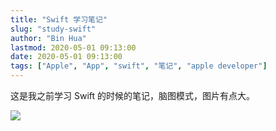 ```yaml
---
title: "Swift 学习笔记"
slug: "study-swift"
author: "Bin Hua"
lastmod: 2020-05-01 09:13:00
date: 2020-05-01 09:13:00
tags: ["Apple", "App", "swift", "笔记", "apple developer"]
---
```


这是我之前学习 Swift 的时候的笔记，脑图模式，图片有点大。

![](/imgs/study-swift-01.PNG)